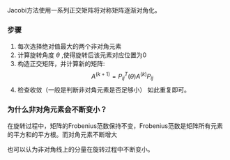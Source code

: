 Jacobi方法使用一系列正交矩阵将对称矩阵逐渐对角化。

### 步骤
1. 每次选择绝对值最大的两个非对角元素
2. 计算旋转角度 $\theta$ ,使得旋转后该元素对应位置为0
3. 构造正交矩阵，并计算新的矩阵: $$ A^{(k+1)}=P^T_{ij}(\theta)A^{(k)}P_{ij} $$
4. 检查收敛（一般是判断非对角元素是否足够小）
如此重复即可。

### 为什么非对角元素会不断变小？
在旋转过程中，矩阵的Frobenius范数保持不变，Frobenius范数是矩阵所有元素的平方和的平方根。而对角元素不断增大

也可以认为非对角线上的分量在旋转过程中不断变小。